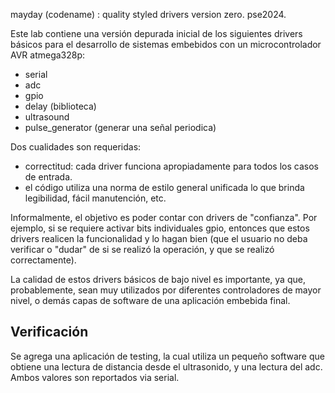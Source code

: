 
mayday (codename) : quality styled drivers version zero. pse2024.

Este lab contiene una versión depurada inicial de los siguientes drivers 
básicos para el desarrollo de sistemas embebidos con un microcontrolador 
AVR atmega328p:

  - serial
  - adc
  - gpio
  - delay (biblioteca)
  - ultrasound
  - pulse_generator (generar una señal periodica)

Dos cualidades son requeridas:
- correctitud: cada driver funciona apropiadamente para todos los casos
  de entrada.
- el código utiliza una norma de estilo general unificada lo que brinda
  legibilidad, fácil manutención, etc.

Informalmente, el objetivo es poder contar con drivers de "confianza". 
Por ejemplo, si se requiere activar bits individuales gpio, entonces que
estos drivers realicen la funcionalidad y lo hagan bien (que el usuario 
no deba verificar o "dudar" de si se realizó la operación, y que se realizó
correctamente).

La calidad de estos drivers básicos de bajo nivel es importante, ya que,
probablemente, sean muy utilizados por diferentes controladores de 
mayor nivel, o demás capas de software de una aplicación embebida final.

Verificación
------------

Se agrega una aplicación de testing, la cual utiliza un pequeño software
que obtiene una lectura de distancia desde el ultrasonido, y una lectura
del adc. Ambos valores son reportados via serial.

 
